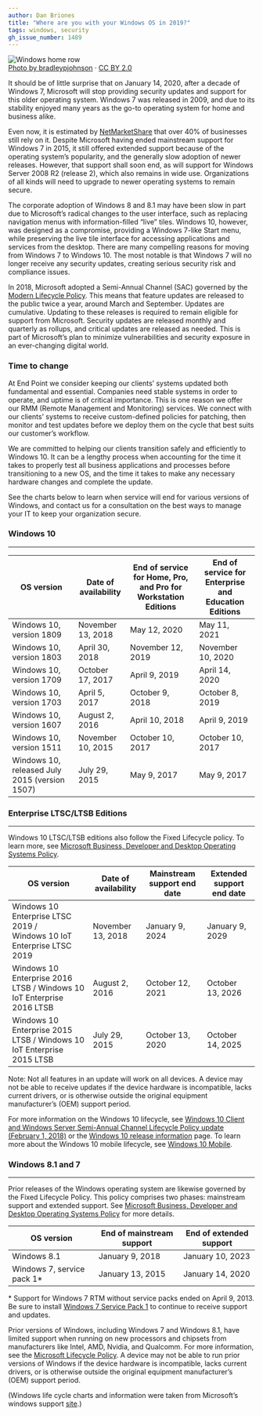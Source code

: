 ```yaml
---
author: Dan Briones
title: "Where are you with your Windows OS in 2019?"
tags: windows, security
gh_issue_number: 1489
---
```


<img src="/blog/2019/02/12/where-are-you-with-windows-2019/image-0.jpg" alt="Windows home row" /><br><a href="https://www.flickr.com/photos/bradleypjohnson/6139142250/">Photo by bradleypjohnson</a> · <a href="https://creativecommons.org/licenses/by/2.0/">CC BY 2.0</a>

It should be of little surprise that on January 14, 2020, after a decade of Windows&nbsp;7, Microsoft will stop providing security updates and support for this older operating system. Windows&nbsp;7 was released in 2009, and due to its stability enjoyed many years as the go-to operating system for home and business alike.

Even now, it is estimated by [NetMarketShare](https://netmarketshare.com/operating-system-market-share.aspx) that over 40% of businesses still rely on it. Despite Microsoft having ended mainstream support for Windows&nbsp;7 in 2015, it still offered extended support because of the operating system’s popularity, and the generally slow adoption of newer releases. However, that support shall soon end, as will support for Windows Server 2008 R2 (release 2), which also remains in wide use. Organizations of all kinds will need to upgrade to newer operating systems to remain secure.

The corporate adoption of Windows&nbsp;8 and 8.1 may have been slow in part due to Microsoft’s radical changes to the user interface, such as replacing navigation menus with information-​filled “live” tiles. Windows&nbsp;10, however, was designed as a compromise, providing a Windows&nbsp;7-​like Start menu, while preserving the live tile interface for accessing applications and services from the desktop. There are many compelling reasons for moving from Windows&nbsp;7 to Windows&nbsp;10. The most notable is that Windows&nbsp;7 will no longer receive any security updates, creating serious security risk and compliance issues.

In 2018, Microsoft adopted a Semi-​Annual Channel (SAC) governed by the [Modern Lifecycle Policy](https://support.microsoft.com/en-us/help/30881). This means that feature updates are released to the public twice a year, around March and September. Updates are cumulative. Updating to these releases is required to remain eligible for support from Microsoft. Security updates are released monthly and quarterly as rollups, and critical updates are released as needed. This is part of Microsoft’s plan to minimize vulnerabilities and security exposure in an ever-​changing digital world.

### Time to change

At End Point we consider keeping our clients’ systems updated both fundamental and essential. Companies need stable systems in order to operate, and uptime is of critical importance. This is one reason we offer our RMM (Remote Management and Monitoring) services. We connect with our clients’ systems to receive custom-​defined policies for patching, then monitor and test updates before we deploy them on the cycle that best suits our customer’s workflow.

We are committed to helping our clients transition safely and efficiently to Windows&nbsp;10. It can be a lengthy process when accounting for the time it takes to properly test all business applications and processes before transitioning to a new OS, and the time it takes to make any necessary hardware changes and complete the update.

See the charts below to learn when service will end for various versions of Windows, and contact us for a consultation on the best ways to manage your IT to keep your organization secure.

### Windows&nbsp;10

* * * * *

<table>
<thead><tr><th>OS version</th><th>Date of availability</th><th>End of service for Home, Pro, and Pro for Workstation Editions</th><th>End of service for Enterprise and Education Editions</th></tr></thead><tbody>
 <tr><td>Windows&nbsp;10, version 1809</td><td>November 13, 2018</td><td>May 12, 2020</td><td>May 11, 2021</td></tr>
 <tr><td>Windows&nbsp;10, version 1803</td><td>April 30, 2018</td><td>November 12, 2019</td><td>November 10, 2020</td></tr>
 <tr><td>Windows&nbsp;10, version 1709</td><td>October 17, 2017</td><td>April 9, 2019</td><td>April 14, 2020</td></tr>
 <tr><td>Windows&nbsp;10, version 1703</td><td>April 5, 2017</td><td>October 9, 2018</td><td>October 8, 2019</td></tr>
 <tr><td>Windows&nbsp;10, version 1607</td><td>August 2, 2016</td><td>April 10, 2018</td><td>April 9, 2019</td></tr>
 <tr><td>Windows&nbsp;10, version 1511</td><td>November 10, 2015</td><td>October 10, 2017</td><td>October 10, 2017</td></tr>
 <tr><td>Windows&nbsp;10, released July 2015 (version 1507)</td><td>July 29, 2015</td><td>May 9, 2017</td><td>May 9, 2017</td></tr>
</tbody></table>

### Enterprise LTSC/​LTSB Editions

* * * * *

Windows&nbsp;10 LTSC/​LTSB editions also follow the Fixed Lifecycle policy. To learn more, see [Microsoft Business, Developer and Desktop Operating Systems Policy](https://support.microsoft.com/en-us/help/14085).

<table>
<thead><tr><th>OS version</th><th>Date of availability</th><th>Mainstream support end date</th><th>Extended support end date</th></tr></thead><tbody>
 <tr><td>Windows&nbsp;10 Enterprise LTSC 2019 / Windows&nbsp;10 IoT Enterprise LTSC 2019</td><td>November 13, 2018</td><td>January 9, 2024</td><td>January 9, 2029</td></tr>
 <tr><td>Windows&nbsp;10 Enterprise 2016 LTSB / Windows&nbsp;10 IoT Enterprise 2016 LTSB</td><td>August 2, 2016</td><td>October 12, 2021</td><td>October 13, 2026</td></tr>
 <tr><td>Windows&nbsp;10 Enterprise 2015 LTSB / Windows&nbsp;10 IoT Enterprise 2015 LTSB</td><td>July 29, 2015</td><td>October 13, 2020</td><td>October 14, 2025</td></tr>
</tbody></table>

Note: Not all features in an update will work on all devices. A device may not be able to receive updates if the device hardware is incompatible, lacks current drivers, or is otherwise outside the original equipment manufacturer’s (OEM) support period.

For more information on the Windows&nbsp;10 lifecycle, see [Windows&nbsp;10 Client and Windows Server Semi-​Annual Channel Lifecycle Policy update (February 1, 2018)](https://support.microsoft.com/en-us/help/4076506) or the [Windows&nbsp;10 release information](https://technet.microsoft.com/windows/release-info.aspx) page. To learn more about the Windows&nbsp;10 mobile lifecycle, see [Windows&nbsp;10 Mobile](https://support.microsoft.com/lifecycle/search?alpha=Windows%2010%20Mobile).

### Windows&nbsp;8.1 and 7

* * * * *

Prior releases of the Windows operating system are likewise governed by the Fixed Lifecycle Policy. This policy comprises two phases: mainstream support and extended support. See [Microsoft Business, Developer and Desktop Operating Systems Policy](https://support.microsoft.com/en-us/help/14085) for more details.

<table>
<thead><tr><th>OS version</th><th>End of mainstream support</th><th>End of extended support</th></tr></thead><tbody>
 <tr><td>Windows&nbsp;8.1</td><td>January 9, 2018</td><td>January 10, 2023</td></tr>
 <tr><td>Windows&nbsp;7, service pack 1*</td><td>January 13, 2015</td><td>January 14, 2020</td></tr>
</tbody></table>

\* Support for Windows&nbsp;7 RTM without service packs ended on April 9, 2013. Be sure to install [Windows&nbsp;7 Service Pack 1](https://support.microsoft.com/en-us/help/15090) to continue to receive support and updates.

Prior versions of Windows, including Windows&nbsp;7 and Windows&nbsp;8.1, have limited support when running on new processors and chipsets from manufacturers like Intel, AMD, Nvidia, and Qualcomm. For more information, see the [Microsoft Lifecycle Policy](http://go.microsoft.com/fwlink/p/?LinkId=722733). A device may not be able to run prior versions of Windows if the device hardware is incompatible, lacks current drivers, or is otherwise outside the original equipment manufacturer’s (OEM) support period.

(Windows life cycle charts and information were taken from Microsoft’s windows support [site](https://support.microsoft.com/en-us/help/13853/windows-lifecycle-fact-sheet).)
